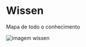 # Wissen
Mapa de todo o conhecimento

![imagem wissen](http://eduardojer.tech/assets/imagem-wissen.png)
